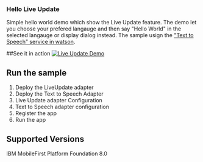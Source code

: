### Hello Live Update

Simple hello world demo which show the Live Update feature.  The demo let you choose your prefered langauge and then say "Hello World" in the selected langauge or display dialog instead. The sample usign the ["Text to Speech" service in watson](http://www.ibm.com/smarterplanet/us/en/ibmwatson/developercloud/text-to-speech.html).

##See it in action
[![Live Update Demo](https://img.youtube.com/vi/lWYdeogj0X0/0.jpg)](https://www.youtube.com/watch?v=lWYdeogj0X0)

## Run the sample

1. Deploy the LiveUpdate adapter
2. Deploy the Text to Speech Adapter
3. Live Update adapter Configuration
4. Text to Speech adapter configuration
5. Register the app
6. Run the app

## Supported Versions
IBM MobileFirst Platform Foundation 8.0
